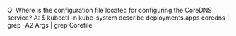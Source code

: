Q: Where is the configuration file located for configuring the CoreDNS service?
A: $ kubectl -n kube-system describe deployments.apps coredns | grep -A2 Args | grep Corefile